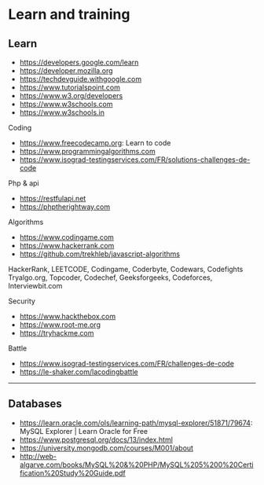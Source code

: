 # Learn and training

Learn
---
+ https://developers.google.com/learn
+ https://developer.mozilla.org
+ https://techdevguide.withgoogle.com
+ https://www.tutorialspoint.com
+ https://www.w3.org/developers
+ https://www.w3schools.com
+ https://www.w3schools.in

Coding
- https://www.freecodecamp.org: Learn to code
- https://www.programmingalgorithms.com
- https://www.isograd-testingservices.com/FR/solutions-challenges-de-code

Php & api
+ https://restfulapi.net
+ https://phptherightway.com

Algorithms
* https://www.codingame.com
* https://www.hackerrank.com
* https://github.com/trekhleb/javascript-algorithms

HackerRank, LEETCODE, Codingame, Coderbyte, Codewars, Codefights  
Tryalgo.org, Topcoder, Codechef, Geeksforgeeks, Codeforces, Interviewbit.com

Security
* https://www.hackthebox.com
* https://www.root-me.org
* https://tryhackme.com

Battle
* https://www.isograd-testingservices.com/FR/challenges-de-code
* https://le-shaker.com/lacodingbattle

---
Databases
---
- https://learn.oracle.com/ols/learning-path/mysql-explorer/51871/79674: MySQL Explorer | Learn Oracle for Free
- https://www.postgresql.org/docs/13/index.html
- https://university.mongodb.com/courses/M001/about
- http://web-algarve.com/books/MySQL%20&%20PHP/MySQL%205%200%20Certification%20Study%20Guide.pdf
